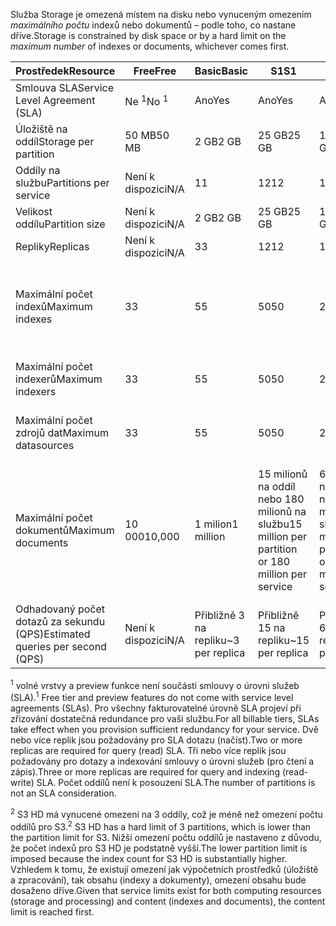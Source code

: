 <span data-ttu-id="80d85-101">Služba Storage je omezená místem na disku nebo vynuceným omezením *maximálního počtu* indexů nebo dokumentů – podle toho, co nastane dříve.</span><span class="sxs-lookup"><span data-stu-id="80d85-101">Storage is constrained by disk space or by a hard limit on the *maximum number* of indexes or documents, whichever comes first.</span></span>

| <span data-ttu-id="80d85-102">Prostředek</span><span class="sxs-lookup"><span data-stu-id="80d85-102">Resource</span></span> | <span data-ttu-id="80d85-103">Free</span><span class="sxs-lookup"><span data-stu-id="80d85-103">Free</span></span> | <span data-ttu-id="80d85-104">Basic</span><span class="sxs-lookup"><span data-stu-id="80d85-104">Basic</span></span> | <span data-ttu-id="80d85-105">S1</span><span class="sxs-lookup"><span data-stu-id="80d85-105">S1</span></span> | <span data-ttu-id="80d85-106">S2</span><span class="sxs-lookup"><span data-stu-id="80d85-106">S2</span></span> | <span data-ttu-id="80d85-107">S3</span><span class="sxs-lookup"><span data-stu-id="80d85-107">S3</span></span> | <span data-ttu-id="80d85-108">S3 HD</span><span class="sxs-lookup"><span data-stu-id="80d85-108">S3 HD</span></span> |
| --- | --- | --- | --- | --- | --- | --- |
| <span data-ttu-id="80d85-109">Smlouva SLA</span><span class="sxs-lookup"><span data-stu-id="80d85-109">Service Level Agreement (SLA)</span></span> |<span data-ttu-id="80d85-110">Ne <sup>1</sup></span><span class="sxs-lookup"><span data-stu-id="80d85-110">No <sup>1</sup></span></span> |<span data-ttu-id="80d85-111">Ano</span><span class="sxs-lookup"><span data-stu-id="80d85-111">Yes</span></span> |<span data-ttu-id="80d85-112">Ano</span><span class="sxs-lookup"><span data-stu-id="80d85-112">Yes</span></span> |<span data-ttu-id="80d85-113">Ano</span><span class="sxs-lookup"><span data-stu-id="80d85-113">Yes</span></span> |<span data-ttu-id="80d85-114">Ano</span><span class="sxs-lookup"><span data-stu-id="80d85-114">Yes</span></span> |<span data-ttu-id="80d85-115">Ano</span><span class="sxs-lookup"><span data-stu-id="80d85-115">Yes</span></span> |
| <span data-ttu-id="80d85-116">Úložiště na oddíl</span><span class="sxs-lookup"><span data-stu-id="80d85-116">Storage per partition</span></span> |<span data-ttu-id="80d85-117">50 MB</span><span class="sxs-lookup"><span data-stu-id="80d85-117">50 MB</span></span> |<span data-ttu-id="80d85-118">2 GB</span><span class="sxs-lookup"><span data-stu-id="80d85-118">2 GB</span></span> |<span data-ttu-id="80d85-119">25 GB</span><span class="sxs-lookup"><span data-stu-id="80d85-119">25 GB</span></span> |<span data-ttu-id="80d85-120">100 GB</span><span class="sxs-lookup"><span data-stu-id="80d85-120">100 GB</span></span> |<span data-ttu-id="80d85-121">200 GB</span><span class="sxs-lookup"><span data-stu-id="80d85-121">200 GB</span></span> |<span data-ttu-id="80d85-122">200 GB</span><span class="sxs-lookup"><span data-stu-id="80d85-122">200 GB</span></span> |
| <span data-ttu-id="80d85-123">Oddíly na službu</span><span class="sxs-lookup"><span data-stu-id="80d85-123">Partitions per service</span></span> |<span data-ttu-id="80d85-124">Není k dispozici</span><span class="sxs-lookup"><span data-stu-id="80d85-124">N/A</span></span> |<span data-ttu-id="80d85-125">1</span><span class="sxs-lookup"><span data-stu-id="80d85-125">1</span></span> |<span data-ttu-id="80d85-126">12</span><span class="sxs-lookup"><span data-stu-id="80d85-126">12</span></span> |<span data-ttu-id="80d85-127">12</span><span class="sxs-lookup"><span data-stu-id="80d85-127">12</span></span> |<span data-ttu-id="80d85-128">12</span><span class="sxs-lookup"><span data-stu-id="80d85-128">12</span></span> |<span data-ttu-id="80d85-129">3 <sup>2</sup></span><span class="sxs-lookup"><span data-stu-id="80d85-129">3 <sup>2</sup></span></span> |
| <span data-ttu-id="80d85-130">Velikost oddílu</span><span class="sxs-lookup"><span data-stu-id="80d85-130">Partition size</span></span> |<span data-ttu-id="80d85-131">Není k dispozici</span><span class="sxs-lookup"><span data-stu-id="80d85-131">N/A</span></span> |<span data-ttu-id="80d85-132">2 GB</span><span class="sxs-lookup"><span data-stu-id="80d85-132">2 GB</span></span> |<span data-ttu-id="80d85-133">25 GB</span><span class="sxs-lookup"><span data-stu-id="80d85-133">25 GB</span></span> |<span data-ttu-id="80d85-134">100 GB</span><span class="sxs-lookup"><span data-stu-id="80d85-134">100 GB</span></span> |<span data-ttu-id="80d85-135">200 GB</span><span class="sxs-lookup"><span data-stu-id="80d85-135">200 GB</span></span> |<span data-ttu-id="80d85-136">200 GB</span><span class="sxs-lookup"><span data-stu-id="80d85-136">200 GB</span></span> |
| <span data-ttu-id="80d85-137">Repliky</span><span class="sxs-lookup"><span data-stu-id="80d85-137">Replicas</span></span> |<span data-ttu-id="80d85-138">Není k dispozici</span><span class="sxs-lookup"><span data-stu-id="80d85-138">N/A</span></span> |<span data-ttu-id="80d85-139">3</span><span class="sxs-lookup"><span data-stu-id="80d85-139">3</span></span> |<span data-ttu-id="80d85-140">12</span><span class="sxs-lookup"><span data-stu-id="80d85-140">12</span></span> |<span data-ttu-id="80d85-141">12</span><span class="sxs-lookup"><span data-stu-id="80d85-141">12</span></span> |<span data-ttu-id="80d85-142">12</span><span class="sxs-lookup"><span data-stu-id="80d85-142">12</span></span> |<span data-ttu-id="80d85-143">12</span><span class="sxs-lookup"><span data-stu-id="80d85-143">12</span></span> |
| <span data-ttu-id="80d85-144">Maximální počet indexů</span><span class="sxs-lookup"><span data-stu-id="80d85-144">Maximum indexes</span></span> |<span data-ttu-id="80d85-145">3</span><span class="sxs-lookup"><span data-stu-id="80d85-145">3</span></span> |<span data-ttu-id="80d85-146">5</span><span class="sxs-lookup"><span data-stu-id="80d85-146">5</span></span> |<span data-ttu-id="80d85-147">50</span><span class="sxs-lookup"><span data-stu-id="80d85-147">50</span></span> |<span data-ttu-id="80d85-148">200</span><span class="sxs-lookup"><span data-stu-id="80d85-148">200</span></span> |<span data-ttu-id="80d85-149">200</span><span class="sxs-lookup"><span data-stu-id="80d85-149">200</span></span> |<span data-ttu-id="80d85-150">1 000 na oddíl nebo 3 000 na službu</span><span class="sxs-lookup"><span data-stu-id="80d85-150">1000 per partition or 3000 per service</span></span> |
| <span data-ttu-id="80d85-151">Maximální počet indexerů</span><span class="sxs-lookup"><span data-stu-id="80d85-151">Maximum indexers</span></span> |<span data-ttu-id="80d85-152">3</span><span class="sxs-lookup"><span data-stu-id="80d85-152">3</span></span> |<span data-ttu-id="80d85-153">5</span><span class="sxs-lookup"><span data-stu-id="80d85-153">5</span></span> |<span data-ttu-id="80d85-154">50</span><span class="sxs-lookup"><span data-stu-id="80d85-154">50</span></span> |<span data-ttu-id="80d85-155">200</span><span class="sxs-lookup"><span data-stu-id="80d85-155">200</span></span> |<span data-ttu-id="80d85-156">200</span><span class="sxs-lookup"><span data-stu-id="80d85-156">200</span></span> |<span data-ttu-id="80d85-157">Nepodporuje indexery</span><span class="sxs-lookup"><span data-stu-id="80d85-157">No indexer support</span></span> |
| <span data-ttu-id="80d85-158">Maximální počet zdrojů dat</span><span class="sxs-lookup"><span data-stu-id="80d85-158">Maximum datasources</span></span> |<span data-ttu-id="80d85-159">3</span><span class="sxs-lookup"><span data-stu-id="80d85-159">3</span></span> |<span data-ttu-id="80d85-160">5</span><span class="sxs-lookup"><span data-stu-id="80d85-160">5</span></span> |<span data-ttu-id="80d85-161">50</span><span class="sxs-lookup"><span data-stu-id="80d85-161">50</span></span> |<span data-ttu-id="80d85-162">200</span><span class="sxs-lookup"><span data-stu-id="80d85-162">200</span></span> |<span data-ttu-id="80d85-163">200</span><span class="sxs-lookup"><span data-stu-id="80d85-163">200</span></span> |<span data-ttu-id="80d85-164">Nepodporuje indexery</span><span class="sxs-lookup"><span data-stu-id="80d85-164">No indexer support</span></span> |
| <span data-ttu-id="80d85-165">Maximální počet dokumentů</span><span class="sxs-lookup"><span data-stu-id="80d85-165">Maximum documents</span></span> |<span data-ttu-id="80d85-166">10 000</span><span class="sxs-lookup"><span data-stu-id="80d85-166">10,000</span></span> |<span data-ttu-id="80d85-167">1 milion</span><span class="sxs-lookup"><span data-stu-id="80d85-167">1 million</span></span> |<span data-ttu-id="80d85-168">15 milionů na oddíl nebo 180 milionů na službu</span><span class="sxs-lookup"><span data-stu-id="80d85-168">15 million per partition or 180 million per service</span></span> |<span data-ttu-id="80d85-169">60 milionů na oddíl nebo 720 milionů na službu</span><span class="sxs-lookup"><span data-stu-id="80d85-169">60 million per partition or 720 million per service</span></span> |<span data-ttu-id="80d85-170">120 milionů na oddíl nebo 1,4 miliard na službu</span><span class="sxs-lookup"><span data-stu-id="80d85-170">120 million per partition or 1.4 billion per service</span></span> |<span data-ttu-id="80d85-171">1 milion na index nebo 200 milionů na oddíl</span><span class="sxs-lookup"><span data-stu-id="80d85-171">1 million per index or 200 million per partition</span></span> |
| <span data-ttu-id="80d85-172">Odhadovaný počet dotazů za sekundu (QPS)</span><span class="sxs-lookup"><span data-stu-id="80d85-172">Estimated queries per second (QPS)</span></span> |<span data-ttu-id="80d85-173">Není k dispozici</span><span class="sxs-lookup"><span data-stu-id="80d85-173">N/A</span></span> |<span data-ttu-id="80d85-174">Přibližně 3 na repliku</span><span class="sxs-lookup"><span data-stu-id="80d85-174">~3 per replica</span></span> |<span data-ttu-id="80d85-175">Přibližně 15 na repliku</span><span class="sxs-lookup"><span data-stu-id="80d85-175">~15 per replica</span></span> |<span data-ttu-id="80d85-176">Přibližně 60 na repliku</span><span class="sxs-lookup"><span data-stu-id="80d85-176">~60 per replica</span></span> |<span data-ttu-id="80d85-177">Přibližně 60 na repliku</span><span class="sxs-lookup"><span data-stu-id="80d85-177">~60 per replica</span></span> |<span data-ttu-id="80d85-178">Více než 60 na repliku</span><span class="sxs-lookup"><span data-stu-id="80d85-178">>60 per replica</span></span> |

<span data-ttu-id="80d85-179"><sup>1</sup> volné vrstvy a preview funkce není součástí smlouvy o úrovni služeb (SLA).</span><span class="sxs-lookup"><span data-stu-id="80d85-179"><sup>1</sup> Free tier and preview features do not come with service level agreements (SLAs).</span></span> <span data-ttu-id="80d85-180">Pro všechny fakturovatelné úrovně SLA projeví při zřizování dostatečná redundance pro vaši službu.</span><span class="sxs-lookup"><span data-stu-id="80d85-180">For all billable tiers, SLAs take effect when you provision sufficient redundancy for your service.</span></span> <span data-ttu-id="80d85-181">Dvě nebo více replik jsou požadovány pro SLA dotazu (načíst).</span><span class="sxs-lookup"><span data-stu-id="80d85-181">Two or more replicas are required for query (read) SLA.</span></span> <span data-ttu-id="80d85-182">Tři nebo více replik jsou požadovány pro dotazy a indexování smlouvy o úrovni služeb (pro čtení a zápis).</span><span class="sxs-lookup"><span data-stu-id="80d85-182">Three or more replicas are required for query and indexing (read-write) SLA.</span></span> <span data-ttu-id="80d85-183">Počet oddílů není k posouzení SLA.</span><span class="sxs-lookup"><span data-stu-id="80d85-183">The number of partitions is not an SLA consideration.</span></span> 

<span data-ttu-id="80d85-184"><sup>2</sup> S3 HD má vynucené omezení na 3 oddíly, což je méně než omezení počtu oddílů pro S3.</span><span class="sxs-lookup"><span data-stu-id="80d85-184"><sup>2</sup> S3 HD has a hard limit of 3 partitions, which is lower than the partition limit for S3.</span></span> <span data-ttu-id="80d85-185">Nižší omezení počtu oddílů je nastaveno z důvodu, že počet indexů pro S3 HD je podstatně vyšší.</span><span class="sxs-lookup"><span data-stu-id="80d85-185">The lower partition limit is imposed because the index count for S3 HD is substantially higher.</span></span> <span data-ttu-id="80d85-186">Vzhledem k tomu, že existují omezení jak výpočetních prostředků (úložiště a zpracování), tak obsahu (indexy a dokumenty), omezení obsahu bude dosaženo dříve.</span><span class="sxs-lookup"><span data-stu-id="80d85-186">Given that service limits exist for both computing resources (storage and processing) and content (indexes and documents), the content limit is reached first.</span></span>
